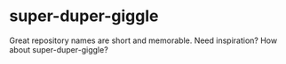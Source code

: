 # super-duper-giggle
 Great repository names are short and memorable. Need inspiration? How about super-duper-giggle? 
